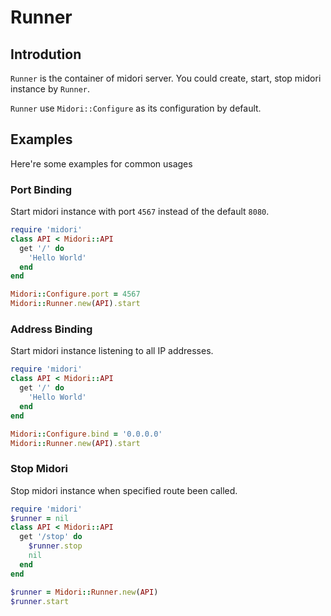 # Runner

## Introdution

`Runner` is the container of midori server. You could create, start, stop midori instance by `Runner`.

`Runner` use `Midori::Configure` as its configuration by default.

## Examples

Here're some examples for common usages

### Port Binding

Start midori instance with port `4567` instead of the default `8080`.

```ruby
require 'midori'
class API < Midori::API
  get '/' do
    'Hello World'
  end
end

Midori::Configure.port = 4567
Midori::Runner.new(API).start
```

### Address Binding

Start midori instance listening to all IP addresses.

```ruby
require 'midori'
class API < Midori::API
  get '/' do
    'Hello World'
  end
end

Midori::Configure.bind = '0.0.0.0'
Midori::Runner.new(API).start
```

### Stop Midori

Stop midori instance when specified route been called.

```ruby
require 'midori'
$runner = nil
class API < Midori::API
  get '/stop' do
    $runner.stop
    nil
  end
end

$runner = Midori::Runner.new(API)
$runner.start
```
